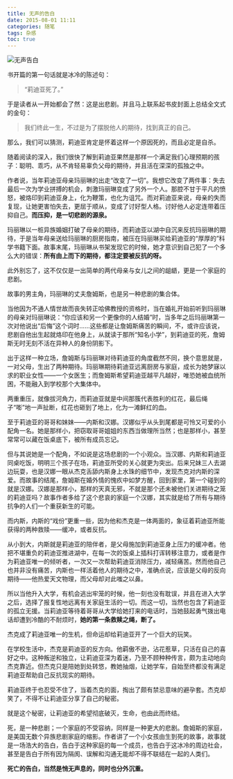 ```yaml
---
title: 无声的告白
date: 2015-08-01 11:11
categories: 随笔
tags: 杂感
toc: true
---
```

![无声告白](http://upload-images.jianshu.io/upload_images/29336-dab5ddd9864602a4.jpg)

书开篇的第一句话就是冰冷的陈述句：

>“莉迪亚死了。”

于是读者从一开始都会了然：这是出悲剧。并且马上联系起书皮封面上总结全文式的金句：

>我们终此一生，不过是为了摆脱他人的期待，找到真正的自己。

那么，我们可以猜测，莉迪亚肯定是怀着这样一个原因死的，而且必定是自杀。

随着阅读的深入，我们很快了解到莉迪亚果然是那样一个满足我们心理预期的孩子：聪明、乖巧，从不肯轻易辜负父母的期待，并且活在深深的孤独之中。

作者说，当年莉迪亚母亲玛丽琳的出走“改变了一切”。我想它改变了两件事：失去最后一次为学业拼搏的机会，刺激玛丽琳变成了另外一个人。那腔不甘于平凡的愤怒，被烙印到莉迪亚身上，化为鞭策，也化为诅咒。而对莉迪亚来说，母亲的失而复现，让她更害怕失去，更屈于顺从，变成了讨好型人格。讨好他人必定连带着压抑自己。**而压抑，是一切悲剧的源泉。**

玛丽琳以一桩异族婚姻打破了母亲的期待，而莉迪亚以湖中自沉来反抗玛丽琳的期待，于是当年母亲送给玛丽琳的厨房指南，被压在玛丽琳买给莉迪亚的“厚厚的”科学书籍下面。故事末尾，玛丽琳从书架发现它的时候，她才意识到自己犯了一个多么大的错误：**所有由上而下的期待，都注定要被反抗的呀。**

此外别忘了，这不仅仅是一出简单的两代母亲与女儿之间的龃龉，更是一个家庭的悲剧。

故事的男主角，玛丽琳的丈夫詹姆斯，也是另一种悲剧的集合体。

当他因为不通人情世故而丧失转正哈佛教授的资格时，当在婚礼开始前听到玛丽琳的母亲对玛丽琳说：“你应该和另一个更像你的人结婚”时，当多年之后玛丽琳第一次对他说出“后悔”这个词时……这些都是让詹姆斯痛苦的瞬间，不，或许应该说，悲剧自他出生起就烙印在他身上，从就读于那所“知名小学”，到莉迪亚的死，詹姆斯无时无刻不活在异种人的身份阴影下。

出于这样一种立场，詹姆斯与玛丽琳对待莉迪亚的角度截然不同，换个意思就是，一对父母，生出了两种期待。玛丽琳期待莉迪亚远离厨房与家庭，成长为她梦寐以求的职业女性——一个女医生；而詹姆斯希望莉迪亚越平凡越好，唯恐她被血统所困，不能融入到学校那个大集体中。

两重重压，就像拔河角力，而莉迪亚就是中间那簇代表胜利的红花，最后绳子“嘭”地一声扯断，红花也砸到了地上，化为一滩鲜红的血。

至于莉迪亚的哥哥和妹妹——内斯和汉娜。汉娜似乎从头到尾都是可怜又可爱的小配角一名。她是那样小，把窃取哥哥姐姐的东西当做理所当然；也是那样小，甚至常常可以藏在饭桌底下，被所有成员忘记。

但与其说她是一个配角，不如说是这场悲剧的一个小观众。当汉娜、内斯和莉迪亚同桌吃饭，明明三个孩子在场，莉迪亚所受的关心就更为突出。后来兄妹三人去湖边玩耍，也是汉娜一眼从杰克舌舔内斯身上水珠的细节中，发现杰克对内斯的深爱。而故事的结尾，詹姆斯在婚外情的愧疚中如梦方醒，回到家里，第一个碰到的就是汉娜。汉娜是那样小，那样的天真无邪，不就是那个还未被他们关进期待之笼的莉迪亚吗？故事作者多给了这个悲哀的家庭一个汉娜，其实就是给了所有与期待抗争的人们一个重获新生的可能。

而内斯，内斯的“戏份”更重一些，因为他和杰克是一体两面的，象征着莉迪亚所能获得的两种救赎——缓冲，或者反抗。

从小到大，内斯就是莉迪亚的陪伴者，是父母施加到莉迪亚身上压力的缓冲者。他把不堪重负的莉迪亚推进湖中，在每一次的饭桌上插科打诨转移注意力，或者是作为莉迪亚唯一的倾听者，一次又一次帮助莉迪亚消除压力，减轻痛苦。然而他自己也并非没有痛苦，内斯也一样活着他人的期待之中，准确点说，应该是父母的反向期待——他热爱天文物理，而父母却对此嗤之以鼻。

所以当他升入大学，有机会逃出牢笼的时候，他一刻也没有耽误，并且在进入大学之后，选择了报复性地远离有关家庭生活的一切。而这一切，当然也包含了莉迪亚的孤立无援。当莉迪亚等待着哥哥从大学给她打来的电话时，当她鼓起勇气拨出电话却遭到冷酷的不耐烦时，**她的第一条救赎之绳，断了。**

杰克成了莉迪亚唯一的生机，但命运却给莉迪亚开了一个巨大的玩笑。

在学校生活中，杰克是莉迪亚的反方向。他羁傲不逊，沾花惹草，只活在自己的喜好之中。这种叛逆和独立，让莉迪亚深为着迷，乃至不顾种种传言，颇为主动地向杰克靠近。但杰克只是陪她到处转悠，教她抽烟，让她学车，自始至终都没有满足莉迪亚帮助自己反抗现实的期待。

莉迪亚终于也忍受不住了，当着杰克的面，掏出了颇有禁忌意味的避孕套。杰克却笑了，不得不让莉迪亚分享了自己的秘密。

就是这个秘密，让莉迪亚的希望彻底破灭，生命，也由此而终结。

死，是一种悲剧；一个家庭的不受容纳，同样是一种更大的悲剧。詹姆斯的家庭，是美国无数个异族悲剧家庭的缩影。作者讲了一个小女孩由生到死的故事，故事就是一场浩大的告白，告白于这种家庭的每一个成员，也告白于这冰冷的周边社会，甚至是告白于所有因为隔阂、误解和沟通无能却不得不联结在一起的人类们。

**死亡的告白，当然是悄无声息的，同时也分外沉重。**
